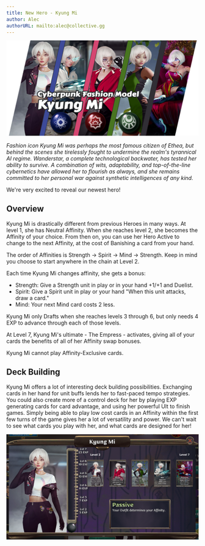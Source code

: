 ```yaml
---
title: New Hero - Kyung Mi
author: Alec
authorURL: mailto:alec@collective.gg
---
```


![kyungmi](assets/kyungmi/km-promo.png)


_Fashion icon Kyung Mi was perhaps the most famous citizen of Ethea, but behind the scenes she tirelessly fought to undermine the realm's tyrannical AI regime. Wanderstar, a complete technological backwater, has tested her ability to survive. A combination of wits, adaptability, and top-of-the-line cybernetics have allowed her to flourish as always, and she remains committed to her personal war against synthetic intelligences of any kind._

We're very excited to reveal our newest hero!

## Overview

Kyung Mi is drastically different from previous Heroes in many ways. At level 1, she has Neutral Affinity. When she reaches level 2, she becomes the Affinity of your choice. From then on, you can use her Hero Active to change to the next Affinity, at the cost of Banishing a card from your hand.

The order of Affinities is Strength -> Spirit -> Mind -> Strength. Keep in mind you choose to start anywhere in the chain at Level 2.

Each time Kyung Mi changes affinity, she gets a bonus:

* Strength: Give a Strength unit in play or in your hand +1/+1 and Duelist.
* Spirit: Give a Spirit unit in play or your hand "When this unit attacks, draw a card."
* Mind: Your next Mind card costs 2 less.

Kyung Mi only Drafts when she reaches levels 3 through 6, but only needs 4 EXP to advance through each of those levels.

At Level 7, Kyung Mi's ultimate - The Empress - activates, giving all of your cards the benefits of all of her Affinity swap bonuses.

Kyung Mi cannot play Affinity-Exclusive cards.

## Deck Building

Kyung Mi offers a lot of interesting deck building possibilities. Exchanging cards in her hand for unit buffs lends her to fast-paced tempo strategies. You could also create more of a control deck for her by playing EXP generating cards for card advantage, and using her powerful Ult to finish games. Simply being able to play low cost cards in an Affinity within the first few turns of the game gives her a lot of versatility and power. We can't wait to see what cards you play with her, and what cards are designed for her!

![kyungmi-details](assets/kyungmi/hero-details.png)
